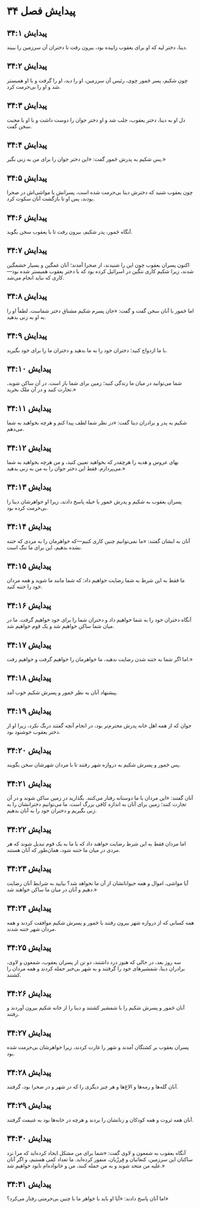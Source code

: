 # پیدایش فصل ۳۴

## پیدایش ۳۴:۱

دینا، دختر لیه که او برای یعقوب زاییده بود، بیرون رفت تا دختران آن سرزمین را ببیند.

## پیدایش ۳۴:۲

چون شکیم، پسر حَمور حِوی، رئیس آن سرزمین، او را دید، او را گرفت و با او همبستر شد و او را بی‌حرمت کرد.

## پیدایش ۳۴:۳

دل او به دینا، دختر یعقوب، جلب شد و او دختر جوان را دوست داشت و با او با محبت سخن گفت.

## پیدایش ۳۴:۴

پس شکیم به پدرش حَمور گفت: «این دختر جوان را برای من به زنی بگیر.»

## پیدایش ۳۴:۵

چون یعقوب شنید که دخترش دینا بی‌حرمت شده است، پسرانش با مواشی‌اش در صحرا بودند، پس او تا بازگشت آنان سکوت کرد.

## پیدایش ۳۴:۶

آنگاه حَمور، پدر شکیم، بیرون رفت تا با یعقوب سخن بگوید.

## پیدایش ۳۴:۷

اکنون پسران یعقوب چون این را شنیدند، از صحرا آمدند؛ آنان غمگین و بسیار خشمگین شدند، زیرا شکیم کاری ننگین در اسرائیل کرده بود که با دختر یعقوب همبستر شده بود—کاری که نباید انجام می‌شد.

## پیدایش ۳۴:۸

اما حَمور با آنان سخن گفت و گفت: «جان پسرم شکیم مشتاق دختر شماست. لطفاً او را به او به زنی بدهید.

## پیدایش ۳۴:۹

با ما ازدواج کنید؛ دختران خود را به ما بدهید و دختران ما را برای خود بگیرید.

## پیدایش ۳۴:۱۰

شما می‌توانید در میان ما زندگی کنید؛ زمین برای شما باز است. در آن ساکن شوید، تجارت کنید و در آن ملک بخرید.»

## پیدایش ۳۴:۱۱

شکیم به پدر و برادران دینا گفت: «در نظر شما لطف پیدا کنم و هرچه بخواهید به شما می‌دهم.

## پیدایش ۳۴:۱۲

بهای عروس و هدیه را هرچقدر که بخواهید تعیین کنید، و من هرچه بخواهید به شما می‌پردازم. فقط این دختر جوان را به من به زنی بدهید.»

## پیدایش ۳۴:۱۳

پسران یعقوب به شکیم و پدرش حَمور با حیله پاسخ دادند، زیرا او خواهرشان دینا را بی‌حرمت کرده بود.

## پیدایش ۳۴:۱۴

آنان به ایشان گفتند: «ما نمی‌توانیم چنین کاری کنیم—که خواهرمان را به مردی که ختنه نشده بدهیم، این برای ما ننگ است.

## پیدایش ۳۴:۱۵

ما فقط به این شرط به شما رضایت خواهیم داد: که شما مانند ما شوید و همه مردان خود را ختنه کنید.

## پیدایش ۳۴:۱۶

آنگاه دختران خود را به شما خواهیم داد و دختران شما را برای خود خواهیم گرفت. ما در میان شما ساکن خواهیم شد و یک قوم خواهیم شد.

## پیدایش ۳۴:۱۷

اما اگر شما به ختنه شدن رضایت ندهید، ما خواهرمان را خواهیم گرفت و خواهیم رفت.»

## پیدایش ۳۴:۱۸

پیشنهاد آنان به نظر حَمور و پسرش شکیم خوب آمد.

## پیدایش ۳۴:۱۹

جوان که از همه اهل خانه پدرش محترم‌تر بود، در انجام آنچه گفتند درنگ نکرد، زیرا او از دختر یعقوب خوشنود بود.

## پیدایش ۳۴:۲۰

پس حَمور و پسرش شکیم به دروازه شهر رفتند تا با مردان شهرشان سخن بگویند.

## پیدایش ۳۴:۲۱

آنان گفتند: «این مردان با ما دوستانه رفتار می‌کنند. بگذارید در زمین ساکن شوند و در آن تجارت کنند؛ زمین برای آنان به اندازه کافی بزرگ است. ما می‌توانیم دخترانشان را به زنی بگیریم و دختران خود را به آنان بدهیم.

## پیدایش ۳۴:۲۲

اما مردان فقط به این شرط رضایت خواهند داد که با ما به یک قوم تبدیل شوند که هر مردی در میان ما ختنه شود، همان‌طور که آنان هستند.

## پیدایش ۳۴:۲۳

آیا مواشی، اموال و همه حیواناتشان از آن ما نخواهد شد؟ بیایید به شرایط آنان رضایت دهیم و آنان در میان ما ساکن خواهند شد.»

## پیدایش ۳۴:۲۴

همه کسانی که از دروازه شهر بیرون رفتند با حَمور و پسرش شکیم موافقت کردند و همه مردان شهر ختنه شدند.

## پیدایش ۳۴:۲۵

سه روز بعد، در حالی که هنوز درد داشتند، دو تن از پسران یعقوب، شمعون و لاوی، برادران دینا، شمشیرهای خود را گرفتند و به شهر بی‌خبر حمله کردند و همه مردان را کشتند.

## پیدایش ۳۴:۲۶

آنان حَمور و پسرش شکیم را با شمشیر کشتند و دینا را از خانه شکیم بیرون آوردند و رفتند.

## پیدایش ۳۴:۲۷

پسران یعقوب بر کشتگان آمدند و شهر را غارت کردند، زیرا خواهرشان بی‌حرمت شده بود.

## پیدایش ۳۴:۲۸

آنان گله‌ها و رمه‌ها و الاغ‌ها و هر چیز دیگری را که در شهر و در صحرا بود، گرفتند.

## پیدایش ۳۴:۲۹

آنان همه ثروت و همه کودکان و زنانشان را بردند و هرچه در خانه‌ها بود به غنیمت گرفتند.

## پیدایش ۳۴:۳۰

آنگاه یعقوب به شمعون و لاوی گفت: «شما برای من مشکل ایجاد کرده‌اید که مرا نزد ساکنان این سرزمین، کنعانیان و فِرزّیان، منفور کرده‌اید. ما تعداد کمی هستیم، و اگر آنان علیه من متحد شوند و به من حمله کنند، من و خانواده‌ام نابود خواهیم شد.»

## پیدایش ۳۴:۳۱

اما آنان پاسخ دادند: «آیا او باید با خواهر ما با چنین بی‌حرمتی رفتار می‌کرد؟»
